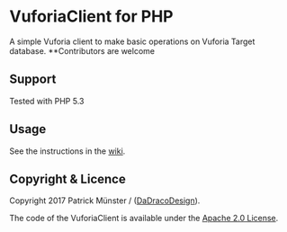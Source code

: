 # VuforiaClient for PHP

A simple Vuforia client to make basic operations on Vuforia Target database.
**Contributors are welcome

## Support

Tested with PHP 5.3

## Usage

See the instructions in the [wiki](https://github.com/FionNoir/VuforiaClient/wiki).

## Copyright & Licence

Copyright 2017 Patrick Münster / ([DaDracoDesign](http://www.dadracodesign.de)).

The code of the VuforiaClient is available under the [Apache 2.0 License](https://github.com/FionNoir/VuforiaClient/blob/master/License.txt).
